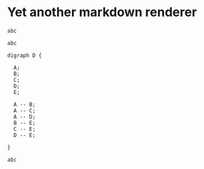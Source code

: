 # Yet another markdown renderer

```{"t": "Test"}
abc
```

```{"t": "Graph"}
abc
```

```{"t": "Graph"}
digraph D {

  A;
  B;
  C;
  D;
  E;

  A -- B;
  A -- C;
  A -- D;
  B -- E;
  C -- E;
  D -- E;

}
```

```{"t": "aa"}
abc
```
